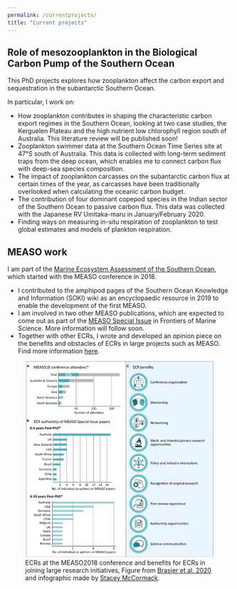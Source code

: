 ```yaml
---
permalink: /currentprojects/
title: "Current projects"
---
```


## Role of mesozooplankton in the Biological Carbon Pump of the Southern Ocean
This PhD projects explores how zooplankton affect the carbon export and sequestration in the subantarctic Southern Ocean. 

In particular, I work on:
- How zooplankton contributes in shaping the characteristic carbon export regimes in the Southern Ocean, looking at two case studies, the Kerguelen Plateau and the high nutrient low chlorophyll region south of Australia. This literature review will be published soon!
- Zooplankton swimmer data at the Southern Ocean Time Series site at 47&deg;S south of Australia. This data is collected with long-term sediment traps from the deep ocean, which enables me to connect carbon flux with deep-sea species composition. 
- The impact of zooplankton carcasses on the subantarctic carbon flux at certain times of the year, as carcasses have been traditionally overlooked when calculating the oceanic carbon budget.
- The contribution of four dominant copepod species in the Indian sector of the Southern Ocean to passive carbon flux. This data was collected with the Japanese RV Umitaka-maru in January/February 2020. 
- Finding ways on measuring in-situ respiration of zooplankton to test global estimates and models of plankton respiration. 

## MEASO work
I am part of the [Marine Ecosystem Assessment of the Southern Ocean](https://en.wikipedia.org/wiki/Marine_Ecosystem_Assessment_for_the_Southern_Ocean#:~:text=The%20Marine%20Ecosystem%20Assessment%20for,and%20Ecosystem%20Dynamics%20(ICED).), which started with the MEASO conference in 2018. 

- I contributed to the amphipod pages of the Southern Ocean Knowledge and Information (SOKI) wiki as an encyclopaedic resource in 2019 to enable the development of the first MEASO.
- I am involved in two other MEASO publications, which are expected to come out as part of the [MEASO Special Issue](https://www.frontiersin.org/research-topics/10606/marine-ecosystem-assessment-for-the-southern-ocean-meeting-the-challenge-for-conserving-earth-ecosys#overview) in Frontiers of Marine Science. More information will follow soon. 
- Together with other ECRs, I wrote and developed an opinion piece on the benefits and obstacles of ECRs in large projects such as MEASO. Find more information [here](https://www.frontiersin.org/articles/10.3389/fmars.2020.00692/full). 

<figure>
  <img src="/assets/images/Benefits_ECRs.png" alt="">
   <figcaption>ECRs at the MEASO2018 conference and benefits for ECRs in joining large research initiatives, Figure from <a href="https://www.frontiersin.org/articles/10.3389/fmars.2020.00692/full">Brasier et al. 2020</a> and infographic made by <a href="https://www.visualknowledge.design/">Stacey McCormack</a>.</figcaption>
</figure>
